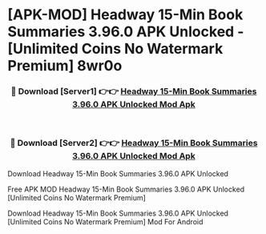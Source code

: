 # [APK-MOD] Headway  15-Min Book Summaries 3.96.0 APK Unlocked - [Unlimited Coins No Watermark Premium] 8wr0o



<div align="center">
<h3>🔴 Download [Server1] 👉👉 <a href="https://momento.my/?title=Headway__15-Min_Book_Summaries_3.96.0_APK_Unlocked">Headway  15-Min Book Summaries 3.96.0 APK Unlocked Mod Apk</a></h3><br>

<h3>🔴 Download [Server2] 👉👉 <a href="https://momento.my/?title=Headway__15-Min_Book_Summaries_3.96.0_APK_Unlocked">Headway  15-Min Book Summaries 3.96.0 APK Unlocked Mod Apk</a></h3>
</div>



Download Headway  15-Min Book Summaries 3.96.0 APK Unlocked 

Free APK MOD Headway  15-Min Book Summaries 3.96.0 APK Unlocked [Unlimited Coins No Watermark Premium]

Download Headway  15-Min Book Summaries 3.96.0 APK Unlocked [Unlimited Coins No Watermark Premium] Mod For Android
